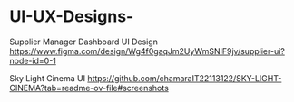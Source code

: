 # UI-UX-Designs-

Supplier Manager Dashboard UI Design
https://www.figma.com/design/Wg4f0gaqJm2UyWmSNIF9jv/supplier-ui?node-id=0-1

Sky Light Cinema UI
https://github.com/chamaraIT22113122/SKY-LIGHT-CINEMA?tab=readme-ov-file#screenshots
